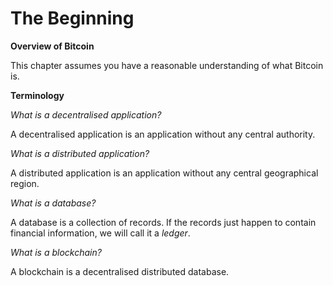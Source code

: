 # **The Beginning**

**Overview of Bitcoin**

This chapter assumes you have a reasonable understanding of what Bitcoin is.

**Terminology**

_What is a decentralised application?_

A decentralised application is an application without any central authority.

_What is a distributed application?_

A distributed application is an application without any central geographical region.

_What is a database?_

A database is a collection of records. If the records just happen to contain financial information, we will call it a _ledger_.

_What is a blockchain?_

A blockchain is a decentralised distributed database.

